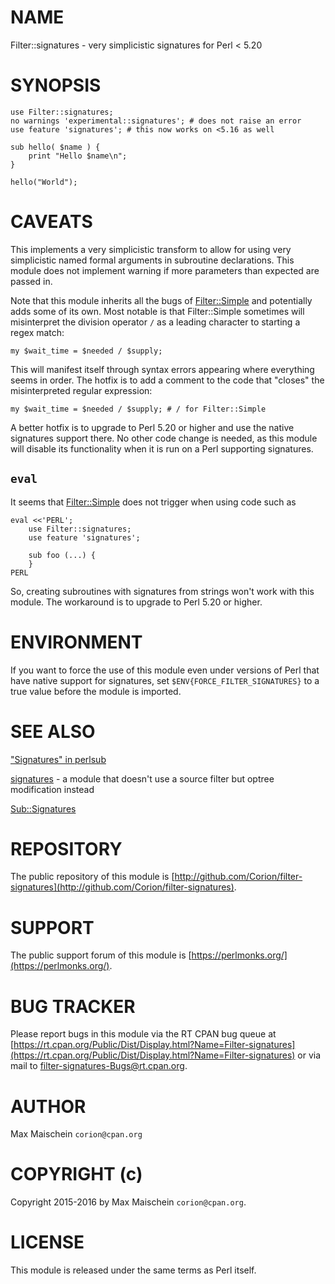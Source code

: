 # NAME

Filter::signatures - very simplicistic signatures for Perl < 5.20

# SYNOPSIS

    use Filter::signatures;
    no warnings 'experimental::signatures'; # does not raise an error
    use feature 'signatures'; # this now works on <5.16 as well
    
    sub hello( $name ) {
        print "Hello $name\n";
    }
    
    hello("World");

# CAVEATS

This implements a very simplicistic transform to allow for using very
simplicistic named formal arguments in subroutine declarations. This module
does not implement warning if more parameters than expected are passed in.

Note that this module inherits all the bugs of [Filter::Simple](https://metacpan.org/pod/Filter::Simple) and potentially
adds some of its own. Most notable is that Filter::Simple sometimes will
misinterpret the division operator `/` as a leading character to starting
a regex match:

    my $wait_time = $needed / $supply;

This will manifest itself through syntax errors appearing where everything
seems in order. The hotfix is to add a comment to the code that "closes"
the misinterpreted regular expression:

    my $wait_time = $needed / $supply; # / for Filter::Simple

A better hotfix is to upgrade to Perl 5.20 or higher and use the native
signatures support there. No other code change is needed, as this module will
disable its functionality when it is run on a Perl supporting signatures.

## `eval`

It seems that [Filter::Simple](https://metacpan.org/pod/Filter::Simple) does not trigger when using
code such as

    eval <<'PERL';
        use Filter::signatures;
        use feature 'signatures';
        
        sub foo (...) {
        }
    PERL

So, creating subroutines with signatures from strings won't work with
this module. The workaround is to upgrade to Perl 5.20 or higher.

# ENVIRONMENT

If you want to force the use of this module even under versions of
Perl that have native support for signatures, set
`$ENV{FORCE_FILTER_SIGNATURES}` to a true value before the module is
imported.

# SEE ALSO

["Signatures" in perlsub](https://metacpan.org/pod/perlsub#Signatures)

[signatures](https://metacpan.org/pod/signatures) - a module that doesn't use a source filter but optree
modification instead

[Sub::Signatures](https://metacpan.org/pod/Sub::Signatures)

# REPOSITORY

The public repository of this module is 
[http://github.com/Corion/filter-signatures](http://github.com/Corion/filter-signatures).

# SUPPORT

The public support forum of this module is
[https://perlmonks.org/](https://perlmonks.org/).

# BUG TRACKER

Please report bugs in this module via the RT CPAN bug queue at
[https://rt.cpan.org/Public/Dist/Display.html?Name=Filter-signatures](https://rt.cpan.org/Public/Dist/Display.html?Name=Filter-signatures)
or via mail to [filter-signatures-Bugs@rt.cpan.org](https://metacpan.org/pod/filter-signatures-Bugs@rt.cpan.org).

# AUTHOR

Max Maischein `corion@cpan.org`

# COPYRIGHT (c)

Copyright 2015-2016 by Max Maischein `corion@cpan.org`.

# LICENSE

This module is released under the same terms as Perl itself.
